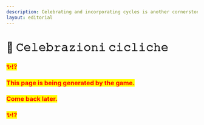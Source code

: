 ```yaml
---
description: Celebrating and incorporating cycles is another cornerstone in Alchemy.
layout: editorial
---
```


# 🦗 𝙲𝚎𝚕𝚎𝚋𝚛𝚊𝚣𝚒𝚘𝚗𝚒 𝚌𝚒𝚌𝚕𝚒𝚌𝚑𝚎



### <mark style="color:red;">✨⁉️</mark>&#x20;

### <mark style="color:red;">This page is being generated by the game.</mark>&#x20;

### <mark style="color:red;">Come back later.</mark>

### <mark style="color:red;">✨⁉️</mark>



